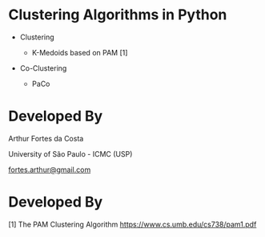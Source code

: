 # Clustering Algorithms in Python

- Clustering

    - K-Medoids based on PAM [1]

- Co-Clustering

    - PaCo 
    
# Developed By

Arthur Fortes da Costa

University of São Paulo - ICMC (USP)

fortes.arthur@gmail.com

# Developed By

[1] The PAM Clustering Algorithm https://www.cs.umb.edu/cs738/pam1.pdf
